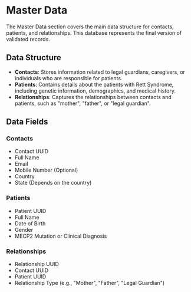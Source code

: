 # Master Data

The Master Data section covers the main data structure for contacts, patients, and relationships. This database represents the final version of validated records.

## Data Structure
- **Contacts**: Stores information related to legal guardians, caregivers, or individuals who are responsible for patients.
- **Patients**: Contains details about the patients with Rett Syndrome, including genetic information, demographics, and medical history.
- **Relationships**: Captures the relationships between contacts and patients, such as "mother", "father", or "legal guardian".

## Data Fields
### Contacts
- Contact UUID
- Full Name
- Email
- Mobile Number (Optional)
- Country
- State (Depends on the country)

### Patients
- Patient UUID
- Full Name
- Date of Birth
- Gender
- MECP2 Mutation or Clinical Diagnosis

### Relationships
- Relationship UUID
- Contact UUID
- Patient UUID
- Relationship Type (e.g., "Mother", "Father", "Legal Guardian")
